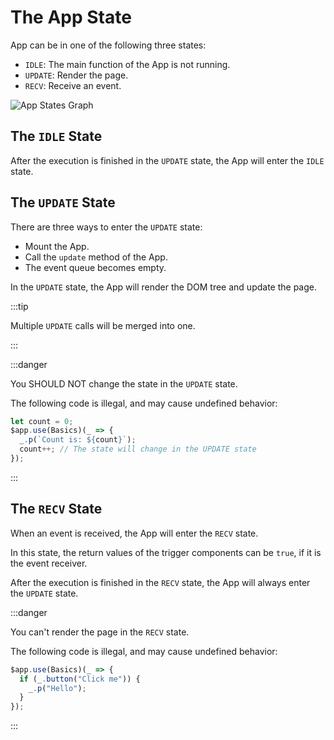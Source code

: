 # The App State

App can be in one of the following three states:

- `IDLE`: The main function of the App is not running.
- `UPDATE`: Render the page.
- `RECV`: Receive an event.

![App States Graph](/media/app-states.png)

## The `IDLE` State

After the execution is finished in the `UPDATE` state, the App will enter the `IDLE` state.

## The `UPDATE` State

There are three ways to enter the `UPDATE` state:

- Mount the App.
- Call the `update` method of the App.
- The event queue becomes empty.

In the `UPDATE` state, the App will render the DOM tree and update the page.

:::tip

Multiple `UPDATE` calls will be merged into one.

:::

:::danger

You SHOULD NOT change the state in the `UPDATE` state.

The following code is illegal, and may cause undefined behavior:

```ts
let count = 0;
$app.use(Basics)(_ => {
  _.p(`Count is: ${count}`);
  count++; // The state will change in the UPDATE state
});
```

:::

## The `RECV` State

When an event is received, the App will enter the `RECV` state.

In this state, the return values of the trigger components can be `true`, if it is the event receiver.

After the execution is finished in the `RECV` state, the App will always enter the `UPDATE` state.

:::danger

You can't render the page in the `RECV` state.

The following code is illegal, and may cause undefined behavior:

```ts
$app.use(Basics)(_ => {
  if (_.button("Click me")) {
    _.p("Hello");
  }
});
```

:::
